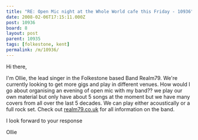 ```yaml
---
title: "RE: Open Mic night at the Whole World cafe this Friday - 10936"
date: 2008-02-06T17:15:11.000Z
post: 10936
board: 8
layout: post
parent: 10935
tags: [folkestone, kent]
permalink: /m/10936/
---
```

Hi there,

I'm Ollie, the lead singer in the Folkestone based Band Realm79. We're currently looking to get more gigs and play in different venues. How would I go about organising an evening of open mic with my band?? we play our own material but only have about 5 songs at the moment but we have many covers from all over the last 5 decades. We can play either acoustically or a full rock set. Check out <a href="http://www.realm79.co.uk">realm79.co.uk</a> for all information on the band.

I look forward to your response

Ollie
